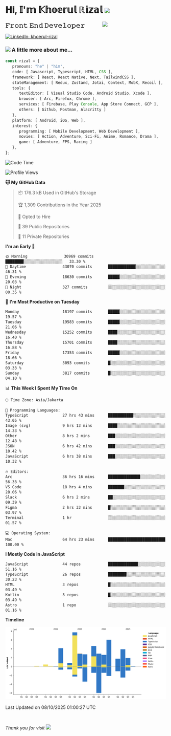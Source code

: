 <h1> 𝐇𝐢, 𝕀'𝕞 𝕂𝕙𝕠𝕖𝕣𝕦𝕝 ℝ𝕚𝕫𝕒𝕝 <img src="https://media.giphy.com/media/mGcNjsfWAjY5AEZNw6/giphy.gif" width="50"></h1>
<img align='right' src="https://media.giphy.com/media/v1.Y2lkPTc5MGI3NjExOWI2ajR2NGJubzBsZHFuaHMwajRrcDNsNXJwOG8yb3F0NjhkNXF4OSZlcD12MV9pbnRlcm5hbF9naWZfYnlfaWQmY3Q9cw/fkZukR450RQ1qnGaq9/giphy.gif" width="200">
<strong style="font-size:20px;">𝙵𝚛𝚘𝚗𝚝 𝙴𝚗𝚍 𝙳𝚎𝚟𝚎𝚕𝚘𝚙𝚎𝚛</strong>
</p></em>

[![LinkedIn: khoerul-rizal](https://img.shields.io/badge/khoerul--rizal-blue?style=flat-square&logo=Linkedin&logoColor=white&link=https://www.linkedin.com/in/khoerul-rizal/)](https://www.linkedin.com/in/khoerul-rizal/)

### <img src="https://media.giphy.com/media/VgCDAzcKvsR6OM0uWg/giphy.gif" width="50"> A little more about me...

```typescript
const rizal = {
   pronouns: "he" | "him",
   code: [ Javascript, Typescript, HTML, CSS ],
   framework: [ React, React Native, Next, TailwindCSS ],
   stateManagement: [ Redux, Zustand, Jotai, Context, MobX, Recoil ],
   tools: {
      textEditor: [ Visual Studio Code, Android Studio, Xcode ],
      browser: [ Arc, Firefox, Chrome ],
      services: [ Firebase, Play Console, App Store Connect, GCP ],
      others: [ Github, Postman, Alacritty ]
   },
   platform: [ Android, iOS, Web ],
   interest: {
      programming: [ Mobile Development, Web Development ],
      movies: [ Action, Adventure, Sci-Fi, Anime, Romance, Drama ],
      game: [ Adventure, FPS, Racing ]
   },
};
```

<!--START_SECTION:waka-->
![Code Time](http://img.shields.io/badge/Code%20Time-4%2C154%20hrs%2030%20mins-blue)

![Profile Views](http://img.shields.io/badge/Profile%20Views-0-blue)

**🐱 My GitHub Data** 

> 📦 176.3 kB Used in GitHub's Storage 
 > 
> 🏆 1,309 Contributions in the Year 2025
 > 
> 💼 Opted to Hire
 > 
> 📜 39 Public Repositories 
 > 
> 🔑 11 Private Repositories 
 > 
**I'm an Early 🐤** 

```text
🌞 Morning                30969 commits       ████████░░░░░░░░░░░░░░░░░   33.30 % 
🌆 Daytime                43070 commits       ████████████░░░░░░░░░░░░░   46.31 % 
🌃 Evening                18630 commits       █████░░░░░░░░░░░░░░░░░░░░   20.03 % 
🌙 Night                  327 commits         ░░░░░░░░░░░░░░░░░░░░░░░░░   00.35 % 
```
📅 **I'm Most Productive on Tuesday** 

```text
Monday                   18197 commits       █████░░░░░░░░░░░░░░░░░░░░   19.57 % 
Tuesday                  19583 commits       █████░░░░░░░░░░░░░░░░░░░░   21.06 % 
Wednesday                15252 commits       ████░░░░░░░░░░░░░░░░░░░░░   16.40 % 
Thursday                 15701 commits       ████░░░░░░░░░░░░░░░░░░░░░   16.88 % 
Friday                   17353 commits       █████░░░░░░░░░░░░░░░░░░░░   18.66 % 
Saturday                 3093 commits        █░░░░░░░░░░░░░░░░░░░░░░░░   03.33 % 
Sunday                   3817 commits        █░░░░░░░░░░░░░░░░░░░░░░░░   04.10 % 
```


📊 **This Week I Spent My Time On** 

```text
🕑︎ Time Zone: Asia/Jakarta

💬 Programming Languages: 
TypeScript               27 hrs 43 mins      ███████████░░░░░░░░░░░░░░   43.05 % 
Image (svg)              9 hrs 13 mins       ████░░░░░░░░░░░░░░░░░░░░░   14.33 % 
Other                    8 hrs 2 mins        ███░░░░░░░░░░░░░░░░░░░░░░   12.48 % 
JSON                     6 hrs 42 mins       ███░░░░░░░░░░░░░░░░░░░░░░   10.42 % 
JavaScript               6 hrs 38 mins       ███░░░░░░░░░░░░░░░░░░░░░░   10.32 % 

🔥 Editors: 
Arc                      36 hrs 16 mins      ██████████████░░░░░░░░░░░   56.33 % 
VS Code                  18 hrs 4 mins       ███████░░░░░░░░░░░░░░░░░░   28.06 % 
Slack                    6 hrs 2 mins        ██░░░░░░░░░░░░░░░░░░░░░░░   09.39 % 
Figma                    2 hrs 33 mins       █░░░░░░░░░░░░░░░░░░░░░░░░   03.97 % 
Terminal                 1 hr                ░░░░░░░░░░░░░░░░░░░░░░░░░   01.57 % 

💻 Operating System: 
Mac                      64 hrs 23 mins      █████████████████████████   100.00 % 
```

**I Mostly Code in JavaScript** 

```text
JavaScript               44 repos            █████████████░░░░░░░░░░░░   51.16 % 
TypeScript               26 repos            ████████░░░░░░░░░░░░░░░░░   30.23 % 
HTML                     3 repos             █░░░░░░░░░░░░░░░░░░░░░░░░   03.49 % 
Kotlin                   3 repos             █░░░░░░░░░░░░░░░░░░░░░░░░   03.49 % 
Astro                    1 repo              ░░░░░░░░░░░░░░░░░░░░░░░░░   01.16 % 
```



**Timeline**

![Lines of Code chart](https://raw.githubusercontent.com/khoerulrizal/khoerulrizal/main/assets/bar_graph.png)


 Last Updated on 08/10/2025 01:00:27 UTC
<!--END_SECTION:waka-->
</details>
<br/>

<em>Thank you for visit</em> <img src="https://media.giphy.com/media/v1.Y2lkPTc5MGI3NjExcHdvNm1qZWtjaGw0ZjdwM3Z3NnY2dHlueTVuODBta2FiY20wM2YybSZlcD12MV9pbnRlcm5hbF9naWZfYnlfaWQmY3Q9cw/tV25tpdKqdFa9x81k2/giphy.gif" width="40">
